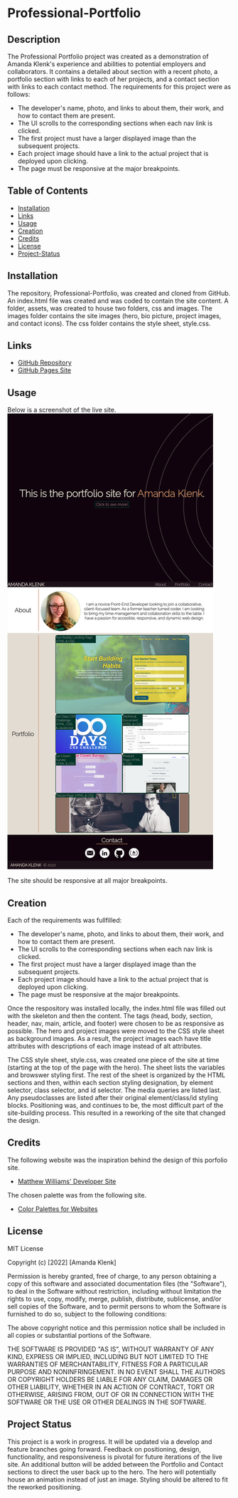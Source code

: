 # Professional-Portfolio

## Description

The Professional Portfolio project was created as a demonstration of Amanda Klenk's experience and abilities to potential employers and collaborators. It contains a detailed about section with a recent photo, a portfolio section with links to each of her projects, and a contact section with links to each contact method. The requirements for this project were as follows:
* The developer's name, photo, and links to about them, their work, and how to contact them are present.
* The UI scrolls to the corresponding sections when each nav link is clicked.
* The first project must have a larger displayed image than the subsequent projects.
* Each project image should have a link to the actual project that is deployed upon clicking.
* The page must be responsive at the major breakpoints.



## Table of Contents
- [Installation](#installation)
- [Links](#links)
- [Usage](#usage)
- [Creation](#creation)
- [Credits](#credits)
- [License](#license)
- [Project-Status](#project-status)


## Installation
The repository, Professional-Portfolio, was created and cloned from GitHub. An index.html file was created and was coded to contain the site content. A folder, assets, was created to house two folders, css and images. The images folder contains the site images (hero, bio picture, project images, and contact icons). The css folder contains the style sheet, style.css.


## Links
- [GitHub Repository](https://github.com/amklenk/Professional-Portfolio)
- [GitHub Pages Site](https://amklenk.github.io/Professional-Portfolio/)


## Usage

Below is a screenshot of the live site.
![Portfolio Pages Site](./assets/images/fullpagescreenshot.png)


The site should be responsive at all major breakpoints.


## Creation

Each of the requirements was fullfilled:
* The developer's name, photo, and links to about them, their work, and how to contact them are present.
* The UI scrolls to the corresponding sections when each nav link is clicked.
* The first project must have a larger displayed image than the subsequent projects.
* Each project image should have a link to the actual project that is deployed upon clicking.
* The page must be responsive at the major breakpoints.

Once the respository was installed locally, the index.html file was filled out with the skeleton and then the content. The tags (head, body, section, header, nav, main, article, and footer) were chosen to be as responsive as possible. The hero and project images were moved to the CSS style sheet as background images. As a result, the project images each have title attributes with descriptions of each image instead of alt attributes.

The CSS style sheet, style.css, was created one piece of the site at time (starting at the top of the page with the hero). The sheet lists the variables and browswer styling first. The rest of the sheet is organized by the HTML sections and then, within each section styling designation, by element selector, class selector, and id selector. The media queries are listed last. Any pseudoclasses are listed after their original element/class/id styling blocks. Positioning was, and continues to be, the most difficult part of the site-building process. This resulted in a reworking of the site that changed the design.

## Credits
The following website was the inspiration behind the design of this porfolio site.
- [Matthew Williams' Developer Site](http://findmatthew.com)

The chosen palette was from the following site.
- [Color Palettes for Websites](https://www.shutterstock.com/blog/color-palettes-for-websites)


## License

MIT License

Copyright (c) [2022] [Amanda Klenk]

Permission is hereby granted, free of charge, to any person obtaining a copy
of this software and associated documentation files (the "Software"), to deal
in the Software without restriction, including without limitation the rights
to use, copy, modify, merge, publish, distribute, sublicense, and/or sell
copies of the Software, and to permit persons to whom the Software is
furnished to do so, subject to the following conditions:

The above copyright notice and this permission notice shall be included in all
copies or substantial portions of the Software.

THE SOFTWARE IS PROVIDED "AS IS", WITHOUT WARRANTY OF ANY KIND, EXPRESS OR
IMPLIED, INCLUDING BUT NOT LIMITED TO THE WARRANTIES OF MERCHANTABILITY,
FITNESS FOR A PARTICULAR PURPOSE AND NONINFRINGEMENT. IN NO EVENT SHALL THE
AUTHORS OR COPYRIGHT HOLDERS BE LIABLE FOR ANY CLAIM, DAMAGES OR OTHER
LIABILITY, WHETHER IN AN ACTION OF CONTRACT, TORT OR OTHERWISE, ARISING FROM,
OUT OF OR IN CONNECTION WITH THE SOFTWARE OR THE USE OR OTHER DEALINGS IN THE
SOFTWARE.


## Project Status

This project is a work in progress. It will be updated via a develop and feature branches going forward. Feedback on positioning, design, functionality, and responsiveness is pivotal for future iterations of the live site. An additional button will be added between the Portfolio and Contact sections to direct the user back up to the hero. The hero will potentially house an animation instead of just an image. Styling should be altered to fit the reworked positioning.